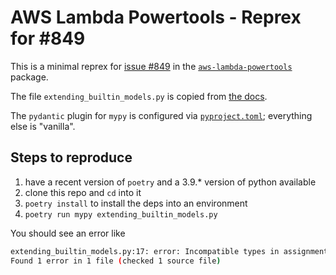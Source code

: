 # AWS Lambda Powertools - Reprex for #849

This is a minimal reprex for [issue #849](https://github.com/awslabs/aws-lambda-powertools-python/issues/849#issuecomment-986449730) in the [`aws-lambda-powertools`](https://github.com/awslabs/aws-lambda-powertools-python/) package.

The file `extending_builtin_models.py` is copied from [the docs](https://awslabs.github.io/aws-lambda-powertools-python/latest/utilities/parser/#extending-built-in-models).

The `pydantic` plugin for `mypy` is configured via [`pyproject.toml`](./pyproject.toml#L17-L18); everything else is "vanilla".

## Steps to reproduce
1. have a recent version of `poetry` and a 3.9.* version of python available
1. clone this repo and `cd` into it
1. `poetry install` to install the deps into an environment
1. `poetry run mypy extending_builtin_models.py`

You should see an error like
```bash
extending_builtin_models.py:17: error: Incompatible types in assignment (expression has type "Order", base class "EventBridgeModel" defined the type as "Dict[str, Any]")
Found 1 error in 1 file (checked 1 source file)
```
